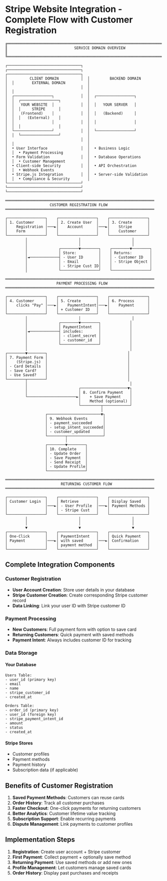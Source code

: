 # Stripe Website Integration - Complete Flow with Customer Registration

```
╔═══════════════════════════════════════════════════════════════════════════════╗
║                              SERVICE DOMAIN OVERVIEW                         ║
╚═══════════════════════════════════════════════════════════════════════════════╝

┌─────────────────────────────────┐  ┌─────────────────────────────────┐  ┌─────────────────────────────────┐
│          CLIENT DOMAIN          │  │         BACKEND DOMAIN          │  │        EXTERNAL DOMAIN          │
│                                 │  │                                 │  │                                 │
│  ┌─────────────────┐            │  │  ┌─────────────────┐            │  │  ┌─────────────────┐            │
│  │   YOUR WEBSITE  │            │  │  │   YOUR SERVER   │            │  │  │     STRIPE      │            │
│  │   (Frontend)    │            │  │  │   (Backend)     │            │  │  │   (External)    │            │
│  │                 │            │  │  │                 │            │  │  │                 │            │
│  └─────────────────┘            │  │  └─────────────────┘            │  │  └─────────────────┘            │
│                                 │  │                                 │  │                                 │
│  • User Interface               │  │  • Business Logic               │  │  • Payment Processing           │
│  • Form Validation              │  │  • Database Operations          │  │  • Customer Management          │
│  • Client-side Security         │  │  • API Orchestration            │  │  • Webhook Events               │
│  • Stripe.js Integration        │  │  • Server-side Validation       │  │  • Compliance & Security        │
└─────────────────────────────────┘  └─────────────────────────────────┘  └─────────────────────────────────┘

═══════════════════════════════════════════════════════════════════
                    CUSTOMER REGISTRATION FLOW
═══════════════════════════════════════════════════════════════════

┌─────────────────┐    ┌─────────────────┐    ┌─────────────────┐
│ 1. Customer     │    │ 2. Create User  │    │ 3. Create       │
│    Registration │───►│    Account      │───►│    Stripe       │
│    Form         │    │                 │    │    Customer     │
└─────────────────┘    └─────────────────┘    └─────────────────┘
         │                       │                       │
         │                       │                       │
         │              ┌────────▼────────┐    ┌────────▼────────┐
         │              │ Store:          │    │ Returns:        │
         │◄─────────────┤ - User ID       │    │ - Customer ID   │
         │              │ - Email         │    │ - Stripe Object │
         │              │ - Stripe Cust ID│    │                 │
         │              └─────────────────┘    └─────────────────┘

═══════════════════════════════════════════════════════════════════
                       PAYMENT PROCESSING FLOW
═══════════════════════════════════════════════════════════════════

┌─────────────────┐    ┌─────────────────┐    ┌─────────────────┐
│ 4. Customer     │    │ 5. Create       │    │ 6. Process      │
│    clicks "Pay" │───►│    PaymentIntent│───►│    Payment      │
│                 │    │ + Customer ID   │    │                 │
└─────────────────┘    └─────────────────┘    └─────────────────┘
         │                       │                       │
         │              ┌────────▼────────┐             │
         │              │ PaymentIntent   │             │
         │◄─────────────┤ includes:       │             │
         │              │ - client_secret │             │
         │              │ - customer_id   │             │
         │              └─────────────────┘             │
         │                                              │
┌────────▼────────┐                                    │
│ 7. Payment Form │                                    │
│    (Stripe.js)  │                                    │
│ - Card Details  │                                    │
│ - Save Card?    │                                    │
│ - Use Saved?    │                                    │
└────────┬────────┘                                    │
         │                                              │
         │                       ┌─────────────────────▼┐
         │                       │ 8. Confirm Payment   │
         └──────────────────────►│    + Save Payment    │
                                 │    Method (optional) │
                                 └─────────┬────────────┘
                                           │
                  ┌────────────────────────▼┐
                  │ 9. Webhook Events       │
                  │ - payment_succeeded     │
                  │ - setup_intent_succeeded│
                  │ - customer_updated      │
                  └────────┬────────────────┘
                           │
                  ┌────────▼────────┐
                  │ 10. Complete    │
                  │ - Update Order  │
                  │ - Save Payment  │
                  │ - Send Receipt  │
                  │ - Update Profile│
                  └─────────────────┘

═══════════════════════════════════════════════════════════════════
                         RETURNING CUSTOMER FLOW
═══════════════════════════════════════════════════════════════════

┌─────────────────┐    ┌─────────────────┐    ┌─────────────────┐
│ Customer Login  │    │ Retrieve        │    │ Display Saved   │
│                 │───►│ - User Profile  │───►│ Payment Methods │
│                 │    │ - Stripe Cust   │    │                 │
└─────────────────┘    └─────────────────┘    └─────────────────┘
         │                       │                       │
         │                       │                       │
         ▼                       ▼                       ▼
┌─────────────────┐    ┌─────────────────┐    ┌─────────────────┐
│ One-Click       │    │ PaymentIntent   │    │ Quick Payment   │
│ Payment         │───►│ with saved      │───►│ Confirmation    │
│                 │    │ payment method  │    │                 │
└─────────────────┘    └─────────────────┘    └─────────────────┘
```

## Complete Integration Components

### Customer Registration
- **User Account Creation**: Store user details in your database
- **Stripe Customer Creation**: Create corresponding Stripe customer record
- **Data Linking**: Link your user ID with Stripe customer ID

### Payment Processing
- **New Customers**: Full payment form with option to save card
- **Returning Customers**: Quick payment with saved methods
- **Payment Intent**: Always includes customer ID for tracking

### Data Storage

#### Your Database
```
Users Table:
- user_id (primary key)
- email
- name
- stripe_customer_id
- created_at

Orders Table:
- order_id (primary key)
- user_id (foreign key)
- stripe_payment_intent_id
- amount
- status
- created_at
```

#### Stripe Stores
- Customer profiles
- Payment methods
- Payment history
- Subscription data (if applicable)

## Benefits of Customer Registration

1. **Saved Payment Methods**: Customers can reuse cards
2. **Order History**: Track all customer purchases
3. **Faster Checkout**: One-click payments for returning customers
4. **Better Analytics**: Customer lifetime value tracking
5. **Subscription Support**: Enable recurring payments
6. **Dispute Management**: Link payments to customer profiles

## Implementation Steps

1. **Registration**: Create user account + Stripe customer
2. **First Payment**: Collect payment + optionally save method
3. **Returning Payment**: Use saved methods or add new ones
4. **Profile Management**: Let customers manage saved cards
5. **Order History**: Display past purchases and receipts